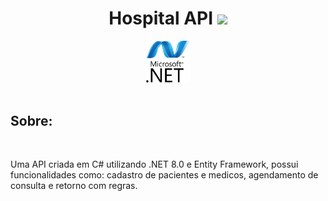 <div align="center">
  <h1>Hospital API  <img src="https://raw.githubusercontent.com/tomchen/stack-icons/master/logos/c-sharp.svg" width="30px"></h1>
  <img src="https://raw.githubusercontent.com/gilbarbara/logos/bea0759cf5fbfaad7e92e6032ff9481dd82de561/logos/dotnet.svg" width="70px"/>
</div>
<br/>

<h2>Sobre:</h2>

<br/>
<p>Uma API criada em C# utilizando .NET 8.0 e Entity Framework, possui funcionalidades como: cadastro de pacientes e medicos, agendamento de consulta e retorno com regras.</p>
<br/>
